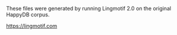 These files were generated by running Lingmotif 2.0 on the original HappyDB corpus. 

https://lingmotif.com
